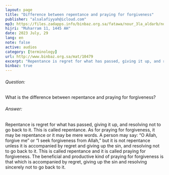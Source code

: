 ```yaml
---
layout: page
title: "Difference between repentance and praying for forgiveness"
publisher: "alsalafiyyah@icloud.com"
mp3: https://files.zadapps.info/binbaz.org.sa/fatawa/nour_3la_aldarb/nour_734/nour_73405.mp3
hijri: "Muharram 11, 1445 AH"
date: 2023 July, 29
lang: en
note: false
active: audios
category: [terminology]
url: http://www.binbaz.org.sa/mat/10479
excerpt: "Repentance is regret for what has passed, giving it up, and resolving not to go back to it. This is called repentance. As for praying for forgiveness, it may be repentance or it may be mere words."
binbaz: true
---
```


###### Question: 

What is the difference between repentance and praying for forgiveness? 

###### Answer: 

Repentance is regret for what has passed, giving it up, and resolving not to go back to it. This is called repentance. As for praying for forgiveness, it may be repentance or it may be mere words. A person may say: “O Allah, forgive me” or “I seek forgiveness from Allah,” but it is not repentance unless it is accompanied by regret and giving up the sin, and resolving not to go back to it. This is called repentance and it is called praying for forgiveness. The beneficial and productive kind of praying for forgiveness is that which is accompanied by regret, giving up the sin and resolving sincerely not to go back to it. 
